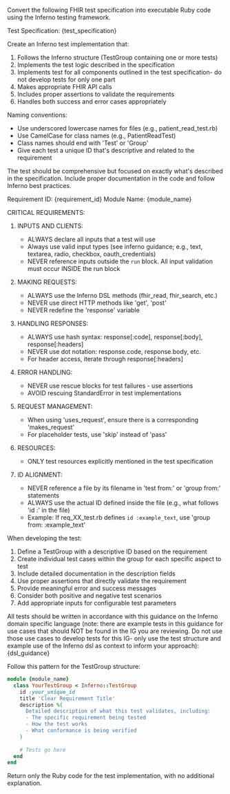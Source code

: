 Convert the following FHIR test specification into executable Ruby code using the Inferno testing framework.

Test Specification:
{test_specification}

Create an Inferno test implementation that:
1. Follows the Inferno structure (TestGroup containing one or more tests)
2. Implements the test logic described in the specification
3. Implements test for all components outlined in the test specification- do not develop tests for only one part
4. Makes appropriate FHIR API calls
5. Includes proper assertions to validate the requirements
6. Handles both success and error cases appropriately

Naming conventions:
- Use underscored lowercase names for files (e.g., patient_read_test.rb)
- Use CamelCase for class names (e.g., PatientReadTest)
- Class names should end with 'Test' or 'Group'
- Give each test a unique ID that's descriptive and related to the requirement

The test should be comprehensive but focused on exactly what's described in the specification.
Include proper documentation in the code and follow Inferno best practices.

Requirement ID: {requirement_id}
Module Name: {module_name}

CRITICAL REQUIREMENTS:
1. INPUTS AND CLIENTS:
   - ALWAYS declare all inputs that a test will use
   - Always use valid input types (see inferno guidance; e.g., text, textarea, radio, checkbox, oauth_credentials)
   - NEVER reference inputs outside the `run` block. All input validation must occur INSIDE the run block

2. MAKING REQUESTS:
   - ALWAYS use the Inferno DSL methods (fhir_read, fhir_search, etc.)
   - NEVER use direct HTTP methods like 'get', 'post'
   - NEVER redefine the 'response' variable

3. HANDLING RESPONSES:
   - ALWAYS use hash syntax: response[:code], response[:body], response[:headers]
   - NEVER use dot notation: response.code, response.body, etc.
   - For header access, iterate through response[:headers]

4. ERROR HANDLING:
   - NEVER use rescue blocks for test failures - use assertions
   - AVOID rescuing StandardError in test implementations

5. REQUEST MANAGEMENT:
   - When using 'uses_request', ensure there is a corresponding 'makes_request'
   - For placeholder tests, use 'skip' instead of 'pass'

6. RESOURCES:
   - ONLY test resources explicitly mentioned in the test specification

7. ID ALIGNMENT:
   - NEVER reference a file by its filename in 'test from:' or 'group from:' statements
   - ALWAYS use the actual ID defined inside the file (e.g., what follows 'id :' in the file)
   - Example: If req_XX_test.rb defines `id :example_text`, use 'group from: :example_text'

When developing the test:

1. Define a TestGroup with a descriptive ID based on the requirement
2. Create individual test cases within the group for each specific aspect to test
3. Include detailed documentation in the description fields
4. Use proper assertions that directly validate the requirement
5. Provide meaningful error and success messages
6. Consider both positive and negative test scenarios
7. Add appropriate inputs for configurable test parameters

All tests should be written in accordance with this guidance on the Inferno domain specific language (note: there are example tests in this guidance for use cases that should NOT be found in the IG you are reviewing. Do not use those use cases to develop tests for this IG- only use the test structure and example use of the Inferno dsl as context to inform your approach):
{dsl_guidance}

Follow this pattern for the TestGroup structure:
```ruby
module {module_name}
  class YourTestGroup < Inferno::TestGroup
    id :your_unique_id
    title 'Clear Requirement Title'
    description %(
      Detailed description of what this test validates, including:
      - The specific requirement being tested
      - How the test works
      - What conformance is being verified
    )
    
    # Tests go here
  end
end
```
   
Return only the Ruby code for the test implementation, with no additional explanation.
